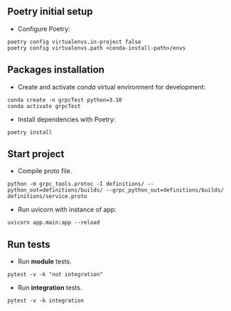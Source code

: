 ## Poetry initial setup
- Configure Poetry:

```shell
poetry config virtualenvs.in-project false
poetry config virtualenvs.path <conda-install-path>/envs
```

## Packages installation
- Create and activate *conda* virtual environment for development:

```shell
conda create -n grpcTest python=3.10
conda activate grpcTest
```

- Install dependencies with Poetry:

```shell
poetry install
```

## Start project
- Compile proto file.

```shell
python -m grpc_tools.protoc -I definitions/ --python_out=definitions/builds/ --grpc_python_out=definitions/builds/ definitions/service.proto
```

- Run uvicorn with instance of app:

```shell
uvicorn app.main:app --reload
```

## Run tests
- Run **module** tests.

```shell
pytest -v -k "not integration"
```

- Run **integration** tests.

```shell
pytest -v -k integration
```

